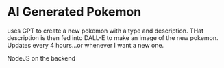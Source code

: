 # AI Generated Pokemon

uses GPT to create a new pokemon with a type and description. THat description is then fed into DALL-E to make an image of the new pokemon. Updates every 4 hours...or whenever I want a new one. 

NodeJS on the backend
